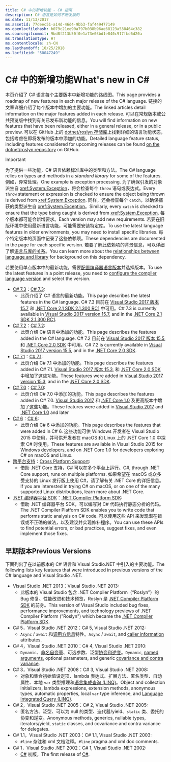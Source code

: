 ```yaml
---
title: C# 中的新增功能 - C# 指南
description: C# 语言是如何不断发展的
ms.date: 11/13/2017
ms.assetid: 77deec51-a14d-46d4-9bb3-faf449477149
ms.openlocfilehash: b079c21ee90a797b038b96ae68123a538464c382
ms.sourcegitcommit: 9bd8f213b50f0e1a73e03bd1e840c917fbd6d20a
ms.translationtype: HT
ms.contentlocale: zh-CN
ms.lasthandoff: 10/25/2018
ms.locfileid: "50047249"
---
```

# <a name="whats-new-in-c"></a><span data-ttu-id="f38e0-103">C# 中的新增功能</span><span class="sxs-lookup"><span data-stu-id="f38e0-103">What's new in C#</span></span> #

<span data-ttu-id="f38e0-104">本页介绍了 C# 语言每个主要版本中新增功能的路线图。</span><span class="sxs-lookup"><span data-stu-id="f38e0-104">This page provides a roadmap of new features in each major release of the C# language.</span></span> <span data-ttu-id="f38e0-105">链接的文章详细介绍了每个版本中增加的主要功能。</span><span class="sxs-lookup"><span data-stu-id="f38e0-105">The linked articles detail information on the major features added in each release.</span></span> <span data-ttu-id="f38e0-106">可以在常规版本或公共预览版中找到有关已发布新功能的信息。</span><span class="sxs-lookup"><span data-stu-id="f38e0-106">You will find information on new features that have been released, either in a general release, or in a public preview.</span></span> <span data-ttu-id="f38e0-107">可以在 GitHub 上的 [dotnet/roslyn 存储库](https://github.com/dotnet/roslyn/blob/master/docs/Language%20Feature%20Status.md)上找到详细的语言功能状态，包括考虑在即将发布的版本中添加的功能。</span><span class="sxs-lookup"><span data-stu-id="f38e0-107">Detailed language feature status, including features considered for upcoming releases can be found [on the dotnet/roslyn repository](https://github.com/dotnet/roslyn/blob/master/docs/Language%20Feature%20Status.md) on GitHub.</span></span>

> [!IMPORTANT]
> <span data-ttu-id="f38e0-108">为了提供一些功能，C# 语言依赖标准库中的类型和方法。</span><span class="sxs-lookup"><span data-stu-id="f38e0-108">The C# language relies on types and methods in a *standard library* for some of the features.</span></span> <span data-ttu-id="f38e0-109">例如，异常处理。</span><span class="sxs-lookup"><span data-stu-id="f38e0-109">One example is exception processing.</span></span> <span data-ttu-id="f38e0-110">为了确保引发的对象派生自 <xref:System.Exception>，将会检查每个 `throw` 语句或表达式。</span><span class="sxs-lookup"><span data-stu-id="f38e0-110">Every `throw` statement or expression is checked to ensure the object being thrown is derived from <xref:System.Exception>.</span></span> <span data-ttu-id="f38e0-111">同样，还会检查每个 `catch`，以确保捕获的类型派生自 <xref:System.Exception>。</span><span class="sxs-lookup"><span data-stu-id="f38e0-111">Similarly, every `catch` is checked to ensure that the type being caught is derived from <xref:System.Exception>.</span></span> <span data-ttu-id="f38e0-112">每个版本都可能会新增要求。</span><span class="sxs-lookup"><span data-stu-id="f38e0-112">Each version may add new requirements.</span></span> <span data-ttu-id="f38e0-113">若要在旧版环境中使用最新语言功能，可能需要安装特定库。</span><span class="sxs-lookup"><span data-stu-id="f38e0-113">To use the latest language features in older environments, you may need to install specific libraries.</span></span> <span data-ttu-id="f38e0-114">每个特定版本的页面中记录了这些依赖项。</span><span class="sxs-lookup"><span data-stu-id="f38e0-114">These dependencies are documented in the page for each specific version.</span></span> <span data-ttu-id="f38e0-115">若要了解此依赖项的背景信息，可以详细了解[语言与库的关系](relationships-between-language-and-library.md)。</span><span class="sxs-lookup"><span data-stu-id="f38e0-115">You can learn more about the [relationships between language and library](relationships-between-language-and-library.md) for background on this dependency.</span></span> 

<span data-ttu-id="f38e0-116">若要使用单点版本中的最新功能，需要[配置编译器语言版本](../language-reference/configure-language-version.md)并选择版本。</span><span class="sxs-lookup"><span data-stu-id="f38e0-116">To use the latest features in a point release, you need to [configure the compiler language version](../language-reference/configure-language-version.md) and select the version.</span></span>

* <span data-ttu-id="f38e0-117">[C# 7.3](csharp-7-3.md)：</span><span class="sxs-lookup"><span data-stu-id="f38e0-117">[C# 7.3](csharp-7-3.md):</span></span>
  - <span data-ttu-id="f38e0-118">此页介绍了 C# 语言的最新功能。</span><span class="sxs-lookup"><span data-stu-id="f38e0-118">This page describes the latest features in the C# language.</span></span> <span data-ttu-id="f38e0-119">C# 7.3 目前在 [Visual Studio 2017 版本 15.7](https://visualstudio.microsoft.com/vs/whatsnew/) 和 [.NET Core 2.1 SDK 2.1.300 RC1](../../core/whats-new/index.md) 中可用。</span><span class="sxs-lookup"><span data-stu-id="f38e0-119">C# 7.3 is currently available in [Visual Studio 2017 version 15.7](https://visualstudio.microsoft.com/vs/whatsnew/), and in the [.NET Core 2.1 SDK 2.1.300 RC1](../../core/whats-new/index.md).</span></span>
* <span data-ttu-id="f38e0-120">[C# 7.2](csharp-7-2.md)：</span><span class="sxs-lookup"><span data-stu-id="f38e0-120">[C# 7.2](csharp-7-2.md):</span></span>
  - <span data-ttu-id="f38e0-121">此页介绍 C# 语言中添加的功能。</span><span class="sxs-lookup"><span data-stu-id="f38e0-121">This page describes the features added in the C# language.</span></span> <span data-ttu-id="f38e0-122">C# 7.2 目前在 [Visual Studio 2017 版本 15.5](https://visualstudio.microsoft.com/vs/whatsnew/), 和 [.NET Core 2.0 SDK](../../core/whats-new/index.md) 中可用。</span><span class="sxs-lookup"><span data-stu-id="f38e0-122">C# 7.2 is currently available in [Visual Studio 2017 version 15.5](https://visualstudio.microsoft.com/vs/whatsnew/), and in the [.NET Core 2.0 SDK](../../core/whats-new/index.md).</span></span>
* <span data-ttu-id="f38e0-123">[C# 7.1](csharp-7-1.md)：</span><span class="sxs-lookup"><span data-stu-id="f38e0-123">[C# 7.1](csharp-7-1.md):</span></span>
  - <span data-ttu-id="f38e0-124">此页介绍 C# 7.1 中添加的功能。</span><span class="sxs-lookup"><span data-stu-id="f38e0-124">This page describes the features added in C# 7.1.</span></span> <span data-ttu-id="f38e0-125">[Visual Studio 2017 版本 15.3](https://visualstudio.microsoft.com/vs/whatsnew/), 和 [.NET Core 2.0 SDK](../../core/whats-new/index.md) 中增加了这些功能。</span><span class="sxs-lookup"><span data-stu-id="f38e0-125">These features were added in [Visual Studio 2017 version 15.3](https://visualstudio.microsoft.com/vs/whatsnew/), and in the [.NET Core 2.0 SDK](../../core/whats-new/index.md).</span></span>
* <span data-ttu-id="f38e0-126">[C# 7.0](csharp-7.md)：</span><span class="sxs-lookup"><span data-stu-id="f38e0-126">[C# 7.0](csharp-7.md):</span></span>
  - <span data-ttu-id="f38e0-127">此页介绍 C# 7.0 中添加的功能。</span><span class="sxs-lookup"><span data-stu-id="f38e0-127">This page describes the features added in C# 7.0.</span></span> <span data-ttu-id="f38e0-128">[Visual Studio 2017](https://visualstudio.microsoft.com/vs/whatsnew/) 和 [.NET Core 1.0](../../core/whats-new/index.md) 及更高版本中增加了这些功能。</span><span class="sxs-lookup"><span data-stu-id="f38e0-128">These features were added in [Visual Studio 2017](https://visualstudio.microsoft.com/vs/whatsnew/) and [.NET Core 1.0](../../core/whats-new/index.md) and later</span></span>
* <span data-ttu-id="f38e0-129">[C# 6](csharp-6.md)：</span><span class="sxs-lookup"><span data-stu-id="f38e0-129">[C# 6](csharp-6.md):</span></span>
  - <span data-ttu-id="f38e0-130">此页介绍 C# 6 中添加的功能。</span><span class="sxs-lookup"><span data-stu-id="f38e0-130">This page describes the features that were added in C# 6.</span></span> <span data-ttu-id="f38e0-131">这些功能可供 Windows 开发者在 Visual Studio 2015 中使用，并可供开发者在 macOS 和 Linux 上的 .NET Core 1.0 中探索 C# 时使用。</span><span class="sxs-lookup"><span data-stu-id="f38e0-131">These features are available in Visual Studio 2015 for Windows developers, and on .NET Core 1.0 for developers exploring C# on macOS and Linux.</span></span>
* <span data-ttu-id="f38e0-132">[跨平台支持](../../core/index.md)：</span><span class="sxs-lookup"><span data-stu-id="f38e0-132">[Cross Platform Support](../../core/index.md):</span></span>
  - <span data-ttu-id="f38e0-133">借助 .NET Core 支持，C# 可以在多个平台上运行。</span><span class="sxs-lookup"><span data-stu-id="f38e0-133">C#, through .NET Core support, runs on multiple platforms.</span></span> <span data-ttu-id="f38e0-134">如果希望在 macOS 或众多受支持的 Linux 发行版上使用 C#，请了解有关 .NET Core 的详细信息。</span><span class="sxs-lookup"><span data-stu-id="f38e0-134">If you are interested in trying C# on macOS, or on one of the many supported Linux distributions, learn more about .NET Core.</span></span>
* <span data-ttu-id="f38e0-135">[.NET 编译器平台 SDK](../roslyn-sdk/index.md)：</span><span class="sxs-lookup"><span data-stu-id="f38e0-135">[.NET Compiler Platform SDK](../roslyn-sdk/index.md):</span></span>
  - <span data-ttu-id="f38e0-136">借助 .NET 编译器平台 SDK，可以编写对 C# 代码执行静态分析的代码。</span><span class="sxs-lookup"><span data-stu-id="f38e0-136">The .NET Compiler Platform SDK enables you to write code that performs static analysis on C# code.</span></span> <span data-ttu-id="f38e0-137">可以使用这些 API 来发现潜在错误或不正确的做法，以及建议并实现修补程序。</span><span class="sxs-lookup"><span data-stu-id="f38e0-137">You can use these APIs to find potential errors, or bad practices, suggest fixes, and even implement those fixes.</span></span>

## <a name="previous-versions"></a><span data-ttu-id="f38e0-138">早期版本</span><span class="sxs-lookup"><span data-stu-id="f38e0-138">Previous Versions</span></span>

<span data-ttu-id="f38e0-139">下面列出了在以前版本的 C# 语言和 Visual Studio.NET 中引入的主要功能。</span><span class="sxs-lookup"><span data-stu-id="f38e0-139">The following lists key features that were introduced in previous versions of the C# language and Visual Studio .NET.</span></span>

* <span data-ttu-id="f38e0-140">Visual Studio .NET 2013：</span><span class="sxs-lookup"><span data-stu-id="f38e0-140">Visual Studio .NET 2013:</span></span>
  - <span data-ttu-id="f38e0-141">此版本的 Visual Studio 包含 .NET Compiler Platform（“Roslyn”）的 Bug 修复、性能改进和技术预览，Roslyn 是 [.NET Compiler Platform SDK](../roslyn-sdk/index.md) 的前身。</span><span class="sxs-lookup"><span data-stu-id="f38e0-141">This version of Visual Studio included bug fixes, performance improvements, and technology previews of .NET Compiler Platform ("Roslyn") which became the [.NET Compiler Platform SDK](../roslyn-sdk/index.md).</span></span>
* <span data-ttu-id="f38e0-142">C# 5，Visual Studio .NET 2012：</span><span class="sxs-lookup"><span data-stu-id="f38e0-142">C# 5, Visual Studio .NET 2012:</span></span>
  - <span data-ttu-id="f38e0-143">`Async` / `await` 和[调用方信息](../programming-guide/concepts/caller-information.md)特性。</span><span class="sxs-lookup"><span data-stu-id="f38e0-143">`Async` / `await`, and [caller information](../programming-guide/concepts/caller-information.md) attributes.</span></span>
* <span data-ttu-id="f38e0-144">C# 4，Visual Studio .NET 2010：</span><span class="sxs-lookup"><span data-stu-id="f38e0-144">C# 4, Visual Studio .NET 2010:</span></span>
  - <span data-ttu-id="f38e0-145">`Dynamic`、[命名自变量](../programming-guide/classes-and-structs/named-and-optional-arguments.md)、可选参数、泛型[协变和逆变](../programming-guide/concepts/covariance-contravariance/index.md)。</span><span class="sxs-lookup"><span data-stu-id="f38e0-145">`Dynamic`, [named arguments](../programming-guide/classes-and-structs/named-and-optional-arguments.md), optional parameters, and generic [covariance and contra variance](../programming-guide/concepts/covariance-contravariance/index.md).</span></span>
* <span data-ttu-id="f38e0-146">C# 3，Visual Studio .NET 2008：</span><span class="sxs-lookup"><span data-stu-id="f38e0-146">C# 3, Visual Studio .NET 2008:</span></span>
  - <span data-ttu-id="f38e0-147">对象和集合初始值设定项、lambda 表达式、扩展方法、匿名类型、自动属性、本地 `var` 类型推理和[语言集成查询 (LINQ)](../programming-guide/concepts/linq/index.md)。</span><span class="sxs-lookup"><span data-stu-id="f38e0-147">Object and collection initializers, lambda expressions, extension methods, anonymous types, automatic properties, local `var` type inference, and [Language Integrated Query (LINQ)](../programming-guide/concepts/linq/index.md).</span></span>
* <span data-ttu-id="f38e0-148">C# 2，Visual Studio .NET 2005：</span><span class="sxs-lookup"><span data-stu-id="f38e0-148">C# 2, Visual Studio .NET 2005:</span></span>
  - <span data-ttu-id="f38e0-149">匿名方法、泛型、可以为 null 的类型、迭代器/yield、`static` 类、委托的协变和逆变。</span><span class="sxs-lookup"><span data-stu-id="f38e0-149">Anonymous methods, generics, nullable types, iterators/yield, `static` classes, and covariance and contra variance for delegates.</span></span>
* <span data-ttu-id="f38e0-150">C# 1.1，Visual Studio .NET 2003：</span><span class="sxs-lookup"><span data-stu-id="f38e0-150">C# 1.1, Visual Studio .NET 2003:</span></span>
  - <span data-ttu-id="f38e0-151">`#line` 杂注和 xml 文档注释。</span><span class="sxs-lookup"><span data-stu-id="f38e0-151">`#line` pragma and xml doc comments.</span></span>
* <span data-ttu-id="f38e0-152">C# 1，Visual Studio .NET 2002：</span><span class="sxs-lookup"><span data-stu-id="f38e0-152">C# 1, Visual Studio .NET 2002:</span></span>
  - <span data-ttu-id="f38e0-153">[C#](../csharp.md) 初版。</span><span class="sxs-lookup"><span data-stu-id="f38e0-153">The first release of [C#](../csharp.md).</span></span>
